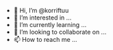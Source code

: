 - 👋 Hi, I’m @korriftuu
- 👀 I’m interested in ...
- 🌱 I’m currently learning ...
- 💞️ I’m looking to collaborate on ...
- 📫 How to reach me ...

<!---
korriftuu/korriftuu is a ✨ special ✨ repository because its `README.md` (this file) appears on your GitHub profile.
You can click the Preview link to take a look at your changes.
--->
